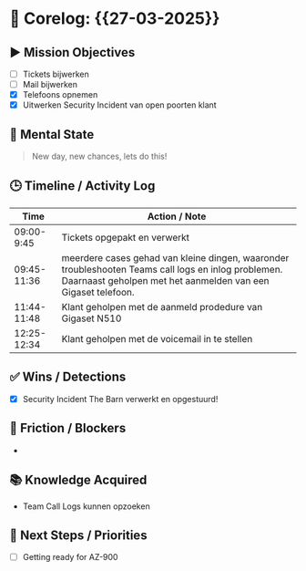 # 🧠 Corelog: {{27-03-2025}}

## ▶️ Mission Objectives
- [ ] Tickets bijwerken
- [ ] Mail bijwerken
- [x] Telefoons opnemen
- [x] Uitwerken Security Incident van open poorten klant

## 🧠 Mental State
> New day, new chances, lets do this!

## 🕒 Timeline / Activity Log
| Time       | Action / Note                          |
|------------|----------------------------------------|
| 09:00-9:45 | Tickets opgepakt en verwerkt |
| 09:45-11:36| meerdere cases gehad van kleine dingen, waaronder troubleshooten Teams call logs en inlog problemen. Daarnaast geholpen met het aanmelden van een Gigaset telefoon. |
| 11:44-11:48| Klant geholpen met de aanmeld prodedure van Gigaset N510 |
| 12:25-12:34| Klant geholpen met de voicemail in te stellen |

## ✅ Wins / Detections
- [x] Security Incident The Barn verwerkt en opgestuurd!

## 🛑 Friction / Blockers
- 

## 📚 Knowledge Acquired
- Team Call Logs kunnen opzoeken

## 🧭 Next Steps / Priorities
- [ ] Getting ready for AZ-900
